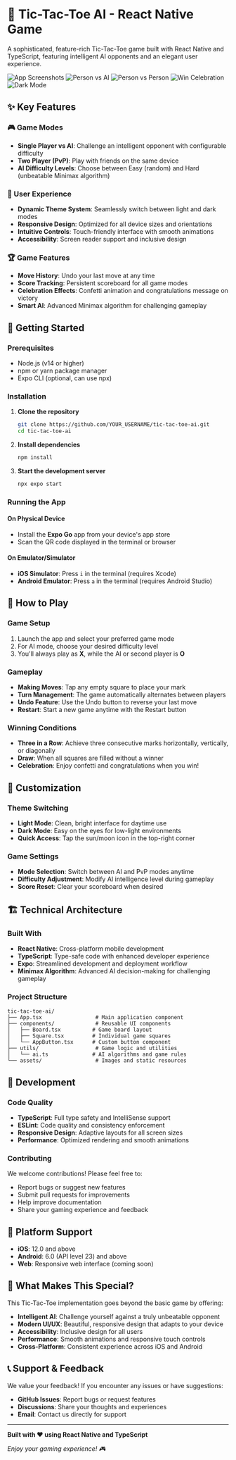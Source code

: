 # 🎯 Tic-Tac-Toe AI - React Native Game

A sophisticated, feature-rich Tic-Tac-Toe game built with React Native and TypeScript, featuring intelligent AI opponents and an elegant user experience.

![App Screenshots](./assets/images/Homepage.png)
![Person vs AI](./assets/images/Person_vs_AI.png)
![Person vs Person](./assets/images/Person_vs_Person.png)
![Win Celebration](./assets/images/WinPage.png)
![Dark Mode](./assets/images/Dark_mode.png)

## ✨ Key Features

### 🎮 Game Modes
- **Single Player vs AI**: Challenge an intelligent opponent with configurable difficulty
- **Two Player (PvP)**: Play with friends on the same device
- **AI Difficulty Levels**: Choose between Easy (random) and Hard (unbeatable Minimax algorithm)

### 🎨 User Experience
- **Dynamic Theme System**: Seamlessly switch between light and dark modes
- **Responsive Design**: Optimized for all device sizes and orientations
- **Intuitive Controls**: Touch-friendly interface with smooth animations
- **Accessibility**: Screen reader support and inclusive design

### 🏆 Game Features
- **Move History**: Undo your last move at any time
- **Score Tracking**: Persistent scoreboard for all game modes
- **Celebration Effects**: Confetti animation and congratulations message on victory
- **Smart AI**: Advanced Minimax algorithm for challenging gameplay

## 🚀 Getting Started

### Prerequisites
- Node.js (v14 or higher)
- npm or yarn package manager
- Expo CLI (optional, can use npx)

### Installation

1. **Clone the repository**
   ```bash
   git clone https://github.com/YOUR_USERNAME/tic-tac-toe-ai.git
   cd tic-tac-toe-ai
   ```

2. **Install dependencies**
   ```bash
   npm install
   ```

3. **Start the development server**
   ```bash
   npx expo start
   ```

### Running the App

#### On Physical Device
- Install the **Expo Go** app from your device's app store
- Scan the QR code displayed in the terminal or browser

#### On Emulator/Simulator
- **iOS Simulator**: Press `i` in the terminal (requires Xcode)
- **Android Emulator**: Press `a` in the terminal (requires Android Studio)

## 🎯 How to Play

### Game Setup
1. Launch the app and select your preferred game mode
2. For AI mode, choose your desired difficulty level
3. You'll always play as **X**, while the AI or second player is **O**

### Gameplay
- **Making Moves**: Tap any empty square to place your mark
- **Turn Management**: The game automatically alternates between players
- **Undo Feature**: Use the Undo button to reverse your last move
- **Restart**: Start a new game anytime with the Restart button

### Winning Conditions
- **Three in a Row**: Achieve three consecutive marks horizontally, vertically, or diagonally
- **Draw**: When all squares are filled without a winner
- **Celebration**: Enjoy confetti and congratulations when you win!

## 🎨 Customization

### Theme Switching
- **Light Mode**: Clean, bright interface for daytime use
- **Dark Mode**: Easy on the eyes for low-light environments
- **Quick Access**: Tap the sun/moon icon in the top-right corner

### Game Settings
- **Mode Selection**: Switch between AI and PvP modes anytime
- **Difficulty Adjustment**: Modify AI intelligence level during gameplay
- **Score Reset**: Clear your scoreboard when desired

## 🏗️ Technical Architecture

### Built With
- **React Native**: Cross-platform mobile development
- **TypeScript**: Type-safe code with enhanced developer experience
- **Expo**: Streamlined development and deployment workflow
- **Minimax Algorithm**: Advanced AI decision-making for challenging gameplay

### Project Structure
```
tic-tac-toe-ai/
├── App.tsx                 # Main application component
├── components/             # Reusable UI components
│   ├── Board.tsx          # Game board layout
│   ├── Square.tsx         # Individual game squares
│   └── AppButton.tsx      # Custom button component
├── utils/                  # Game logic and utilities
│   └── ai.ts              # AI algorithms and game rules
└── assets/                 # Images and static resources
```

## 🔧 Development

### Code Quality
- **TypeScript**: Full type safety and IntelliSense support
- **ESLint**: Code quality and consistency enforcement
- **Responsive Design**: Adaptive layouts for all screen sizes
- **Performance**: Optimized rendering and smooth animations

### Contributing
We welcome contributions! Please feel free to:
- Report bugs or suggest new features
- Submit pull requests for improvements
- Help improve documentation
- Share your gaming experience and feedback

## 📱 Platform Support

- **iOS**: 12.0 and above
- **Android**: 6.0 (API level 23) and above
- **Web**: Responsive web interface (coming soon)

## 🎉 What Makes This Special?

This Tic-Tac-Toe implementation goes beyond the basic game by offering:
- **Intelligent AI**: Challenge yourself against a truly unbeatable opponent
- **Modern UI/UX**: Beautiful, responsive design that adapts to your device
- **Accessibility**: Inclusive design for all users
- **Performance**: Smooth animations and responsive touch controls
- **Cross-Platform**: Consistent experience across iOS and Android

## 📞 Support & Feedback

We value your feedback! If you encounter any issues or have suggestions:
- **GitHub Issues**: Report bugs or request features
- **Discussions**: Share your thoughts and experiences
- **Email**: Contact us directly for support

---

**Built with ❤️ using React Native and TypeScript**

*Enjoy your gaming experience! 🎮*